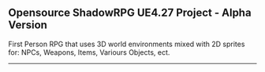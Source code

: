 Opensource ShadowRPG UE4.27 Project - Alpha Version
-------------------------------------
First Person RPG that uses 3D world environments mixed with 2D sprites for: NPCs, Weapons, Items, Variours Objects, ect.

-------------------------------------

